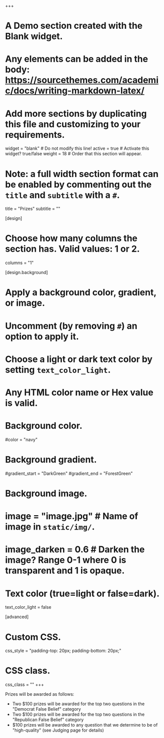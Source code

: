 +++
# A Demo section created with the Blank widget.
# Any elements can be added in the body: https://sourcethemes.com/academic/docs/writing-markdown-latex/
# Add more sections by duplicating this file and customizing to your requirements.

widget = "blank"  # Do not modify this line!
active = true  # Activate this widget? true/false
weight = 18  # Order that this section will appear.

# Note: a full width section format can be enabled by commenting out the `title` and `subtitle` with a `#`.
title = "Prizes"
subtitle = ""

[design]
  # Choose how many columns the section has. Valid values: 1 or 2.
  columns = "1"

[design.background]
  # Apply a background color, gradient, or image.
  #   Uncomment (by removing `#`) an option to apply it.
  #   Choose a light or dark text color by setting `text_color_light`.
  #   Any HTML color name or Hex value is valid.

  # Background color.
  #color = "navy"

  # Background gradient.
  #gradient_start = "DarkGreen"
  #gradient_end = "ForestGreen"

  # Background image.
  # image = "image.jpg"  # Name of image in `static/img/`.
  # image_darken = 0.6  # Darken the image? Range 0-1 where 0 is transparent and 1 is opaque.

  # Text color (true=light or false=dark).
  text_color_light = false

[advanced]
 # Custom CSS.
 css_style = "padding-top: 20px; padding-bottom: 20px;"

 # CSS class.
 css_class = ""
+++

Prizes will be awarded as follows:

* Two $100 prizes will be awarded for the top two questions in the "Democrat False Belief" category
* Two $100 prizes will be awarded for the top two questions in the "Republican False Belief" category
* $100 prizes will be awarded to any question that we determine to be of "high-quality" (see Judging page for details)

